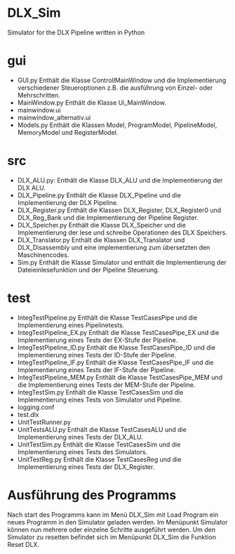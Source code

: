 DLX_Sim
=======

Simulator for the DLX Pipeline written in Python

gui
====
- GUI.py						Enthält die Klasse ControllMainWindow und die Implementierung verschiedener Steueroptionen z.B. die ausführung von Einzel- oder Mehrschritten.
- MainWindow.py					Enthält die Klasse Ui_MainWindow.
- mainwindow.ui				
- mainwindow_alternativ.ui
- Models.py						Enthält die Klassen Model, ProgramModel, PipelineModel, MemoryModel und RegisterModel.

src
===
- DLX_ALU.py:					Enthält die Klasse DLX_ALU und die Implementierung der DLX ALU.
- DLX_Pipeline.py				Enthält die Klasse DLX_Pipeline und die Implementierung der DLX Pipeline.
- DLX_Register.py				Enthält die Klassen DLX_Register, DLX_Register0 und DLX_Reg_Bank und die Implementierung der Pipeline Register.
- DLX_Speicher.py				Enthält die Klasse DLX_Speicher und die Implementierung der lese und schreibe Operationen des DLX Speichers.
- DLX_Translator.py				Enthält die Klassen DLX_Translator und DLX_Disassembly und eine implementierung zum übersetzten den Maschinencodes.
- Sim.py						Enthält die Klasse Simulator und enthält die Implementierung der Dateieinlesefunktion und der Pipeline Steuerung.

test
====
- IntegTestPipeline.py			Enthält die Klasse TestCasesPipe und die Implementierung eines Pipelinetests.
- IntegTestPipeline_EX.py		Enthält die Klasse TestCasesPipe_EX und die Implementierung eines Tests der EX-Stufe der Pipeline.
- IntegTestPipeline_ID.py		Enthält die Klasse TestCasesPipe_ID und die Implementierung eines Tests der ID-Stufe der Pipeline.
- IntegTestPipeline_IF.py		Enthält die Klasse TestCasesPipe_IF und die Implementierung eines Tests der IF-Stufe der Pipeline.
- IntegTestPipeline_MEM.py		Enthält die Klasse TestCasesPipe_MEM und die Implementierung eines Tests der MEM-Stufe der Pipeline.
- IntegTestSim.py				Enthält die Klasse TestCasesSim und die Implementierung eines Tests von Simulator und Pipeline.
- logging.conf					
- test.dlx	
- UnitTestRunner.py				
- UnitTestsALU.py				Enthält die Klasse TestCasesALU und die Implementierung eines Tests der DLX_ALU.
- UnitTestSim.py				Enthält die Klasse TestCasesSim und die Implementierung eines Tests des Simulators.
- UnitTestReg.py				Enthält die Klasse TestCasesReg und die Implementierung eines Tests der DLX_Register.

Ausführung des Programms
========================

Nach start des Programms kann im Menü DLX_Sim mit Load Program ein neues Programm in den Simulator geladen werden.
Im Menüpunkt Simulator können nun mehrere oder einzelne Schritte ausgeführt werden. Um den Simulator zu resetten
befindet sich im Menüpunkt DLX_Sim die Funktion Reset DLX.

